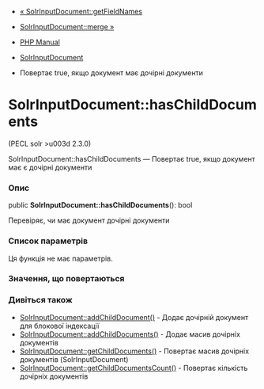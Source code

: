 - [«
SolrInputDocument::getFieldNames](solrinputdocument.getfieldnames.md)
- [SolrInputDocument::merge »](solrinputdocument.merge.md)

- [PHP Manual](index.md)
- [SolrInputDocument](class.solrinputdocument.md)
- Повертає true, якщо документ має дочірні документи

# SolrInputDocument::hasChildDocuments

(PECL solr \>u003d 2.3.0)

SolrInputDocument::hasChildDocuments — Повертає true, якщо документ має
є дочірні документи

### Опис

public **SolrInputDocument::hasChildDocuments**(): bool

Перевіряє, чи має документ дочірні документи

### Список параметрів

Ця функція не має параметрів.

### Значення, що повертаються

### Дивіться також

- [SolrInputDocument::addChildDocument()](solrinputdocument.addchilddocument.md) -
Додає дочірній документ для блокової індексації
- [SolrInputDocument::addChildDocuments()](solrinputdocument.addchilddocuments.md) -
Додає масив дочірніх документів
- [SolrInputDocument::getChildDocuments()](solrinputdocument.getchilddocuments.md) -
Повертає масив дочірніх документів (SolrInputDocument)
- [SolrInputDocument::getChildDocumentsCount()](solrinputdocument.getchilddocumentscount.md) -
Повертає кількість дочірніх документів
